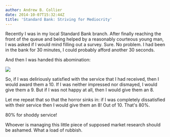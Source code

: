 ```yaml
---
author: Andrew B. Collier
date: 2014-10-07T15:32:44Z
title: 'Standard Bank: Striving for Mediocrity'
---
```


Recently I was in my local Standard Bank branch. After finally reaching the front of the queue and being helped by a reasonably courteous young man, I was asked if I would mind filling out a survey. Sure. No problem. I had been in the bank for 30 minutes, I could probably afford another 30 seconds.

<!--more-->

And then I was handed this abomination:

<img src="/img/2014/10/standard-bank-survey.png">

So, if I was deliriously satisfied with the service that I had received, then I would award them a 10. If I was neither impressed nor dismayed, I would give them a 9. But if I was not happy at all, then I would give them an 8.

Let me repeat that so that the horror sinks in: if I was completely dissatisfied with their service then I would give them an 8! Out of 10. That's 80%.

80% for shoddy service!

Whoever is managing this little piece of supposed market research should be ashamed. What a load of rubbish.
